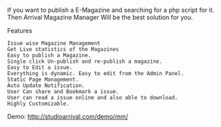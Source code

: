 If you want to publish  a E-Magazine and searching for a php script for it. Then Arrival Magazine Manager Will be the best solution for you.

Features

    Issue wise Magazine Management
    Get Live statistics of the Magazines
    Easy to publish a Magazine.
    Single click Un-publish and re-publish a magazine.
    Easy to Edit a issue.
    Everything is dynamic. Easy to edit from the Admin Panel.
    Static Page Management.
    Auto Update Notification.
    User Can share and Bookmark a issue.
    User can read a issue online and also able to download.
    Highly Customizable.

Demo: http://studioarrival.com/demo/mm/

